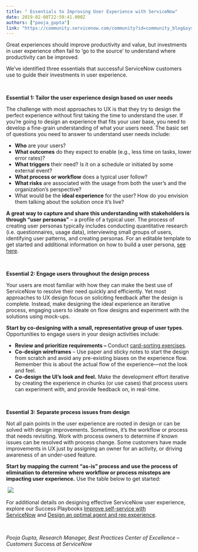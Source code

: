 ```yaml
---
title: " Essentials to Improving User Experience with ServiceNow"
date: 2019-02-08T22:59:41.000Z
authors: ["pooja_gupta"]
link: "https://community.servicenow.com/community?id=community_blog&sys_id=a05b47f0dbafa3405d782183ca9619c6"
---
```

<p>Great experiences should improve productivity and value, but investments in user experience often fail to ‘go to the source’ to understand where productivity can be improved.</p>
<p>We’ve identified three essentials that successful ServiceNow customers use to guide their investments in user experience.</p>
<p> </p>
<p><strong>Essential 1: Tailor the user experience design based on user needs</strong></p>
<p>The challenge with most approaches to UX is that they try to design the perfect experience without first taking the time to understand the user. If you’re going to design an experience that fits your user base, you need to develop a fine-grain understanding of what your users need. The basic set of questions you need to answer to understand user needs include:</p>
<ul><li><strong>Who</strong> are your users?</li><li><strong>What outcomes</strong> do they expect to enable (e.g., less time on tasks, lower error rates)?</li><li><strong>What triggers</strong> their need? Is it on a schedule or initiated by some external event?</li><li><strong>What process or workflow</strong> does a typical user follow?</li><li><strong>What risks</strong> are associated with the usage from both the user’s and the organization’s perspective?</li><li>What would be the <strong>ideal experience</strong> for the user? How do you envision them talking about the solution once it’s live?</li></ul>
<p><strong>A great way to capture and share this understanding with stakeholders is through “user personas”</strong> – a profile of a typical user. The process of creating user personas typically includes conducting quantitative research (i.e. questionnaires, usage data), interviewing small groups of users, identifying user patterns, and creating personas. For an editable template to get started and additional information on how to build a user persona, <a href="https://sc.service-now.com/snideation?page&#61;1&amp;title&#61;Empathize&amp;sys_id&#61;b81cec6013878300ca3db1676144b0e9#2" rel="nofollow">see here</a>.</p>
<p> </p>
<p><strong>Essential 2: Engage users throughout the design process</strong></p>
<p>Your users are most familiar with how they can make the best use of ServiceNow to resolve their need quickly and efficiently. Yet most approaches to UX design focus on soliciting feedback after the design is complete. Instead, make designing the ideal experience an iterative process, engaging users to ideate on flow designs and experiment with the solutions using mock-ups.  </p>
<p><strong>Start by co-designing with a small, representative group of user types</strong>. Opportunities to engage users in your design activities include:</p>
<ul><li><strong>Review and prioritize requirements –</strong> Conduct <a href="https://medium.com/design-ibm/card-sorting-a-powerful-simple-research-method-9d1566be9b62" rel="nofollow">card-sorting exercises</a>.</li><li><strong>Co-design wireframes</strong> – Use paper and sticky notes to start the design from scratch and avoid any pre-existing biases on the experience flow. Remember this is about the actual flow of the experience—not the look and feel.</li><li><strong>Co-design the UI’s look and feel.</strong> Make the development effort iterative by creating the experience in chunks (or use cases) that process users can experiment with, and provide feedback on, in real-time.</li></ul>
<p> </p>
<p><strong>Essential 3: Separate process issues from design</strong></p>
<p>Not all pain points in the user experience are rooted in design or can be solved with design improvements. Sometimes, it’s the workflow or process that needs revisiting. Work with process owners to determine if known issues can be resolved with process change. Some customers have made improvements in UX just by assigning an owner for an activity, or driving awareness of an under-used feature.</p>
<p><strong>Start by mapping the current “as-is” process and use the process of elimination to determine where workflow or process missteps are impacting user experience.</strong> Use the table below to get started:</p>
<p> <img class="community_image_fullscreen" src="b0e8484cdbe3eb804abd5583ca961923.iix" /></p>
<p>For additional details on designing effective ServiceNow user experience, explore our Success Playbooks <a href="https://www.servicenow.com/success/playbook/improve-self-service.html" rel="nofollow">Improve self-service with ServiceNow</a> and <a href="https://www.servicenow.com/success/playbook/agent-rep-experience.html" rel="nofollow">Design an optimal agent and rep experience</a>.</p>
<p> </p>
<p><em>Pooja Gupta, Research Manager, Best Practices Center of Excellence – Customers Suc</em>cess<em> at ServiceNow</em></p>